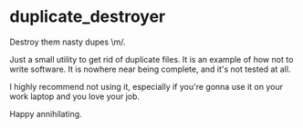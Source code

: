 # duplicate_destroyer

Destroy them nasty dupes \m/.

Just a small utility to get rid of duplicate files. It is an example of how not to write software. It is nowhere near being complete, and it's not tested at all.

I highly recommend not using it, especially if you're gonna use it on your work laptop and you love your job.

Happy annihilating.

